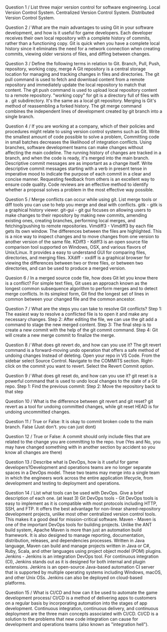 Question 1 / List three major version control for software engineering.
Local Version Control System.
Centralized Version Control System.
Distributed Version Control System.

Question 2 / What are the main advantages to using Git in your software development, and how is it useful for game developers.
Each developer receives their own local repository with a complete history of commits, rather than a functioning copy. Git is quick when you have a complete local history since it eliminates the need for a network connection when creating commits, viewing older versions of files, and diffing between changes.

Question 3 / Define the following terms in relation to Git. Branch, Pull, Push, repository, working copy, merge
A Git repository is a central storage location for managing and tracking changes in files and directories.
The git pull command is used to fetch and download content from a remote repository and immediately update the local repository to match that content.
The git push command is used to upload local repository content to a remote repository.
"working copy" for git is a directory full of files with a . git subdirectory. It's the same as a local git repository.
Merging is Git's method of reassembling a forked history. The git merge command combines the independent lines of development created by git branch into a single branch.

Question 4 / If you are working at a company, which of their policies and procedures might relate to using version control systems such as Git.
Write the smallest amount of code possible to solve a problem, Committing code in small batches decreases the likelihood of integration conflicts.
Using branches, software development teams can make changes without affecting the main codeline. The running history of changes are tracked in a branch, and when the code is ready, it's merged into the main branch.
Descriptive commit messages are as important as a change itself. Write descriptive commit messages starting with a verb in present tense in imperative mood to indicate the purpose of each commit in a clear and concise manner.
Requesting feedback from others is an excellent way to ensure code quality. Code reviews are an effective method to identify whether a proposal solves a problem in the most effective way possible.

Question 5 / Merge conflicts can occur while using git. List merge tools or diff tools you can use to help you merge and deal with conflicts.
gitk - gitk is a graphical history viewer.
git-gui - git gui focuses on allowing users to make changes to their repository by making new commits, amending existing ones, creating branches, performing local merges, and fetching/pushing to remote repositories.
Vimdiff3 - Vimdiff3 by each file gets its own window. The differences between the files are highlighted. This is a nice way to inspect changes and to move changes from one version to another version of the same file.
KDiff3 - Kdiff3 is an open source file comparison tool supported on Windows, OSX, and various flavors of Unix/Linux. It provides a easy to understand GUI for comparing files, directories, and merging files.
XXdiff - xxdiff is a graphical browser for viewing the differences between two or three files, or between two directories, and can be used to produce a merged version.

Quesion 6 / In a merged source code file, how does Git let you know there is a conflict?
For simple text files, Git uses an approach known as the longest common subsequence algorithm to perform merges and to detect merge conflicts. In its simplest form, Git find the longest set of lines in common between your changed file and the common ancestor.

Question 7 / What are the steps you can take to resolve Git conflicts?
Step 1: The easiest way to resolve a conflicted file is to open it and make any necessary changes.
Step 2: After editing the file, we can use the git add a command to stage the new merged content.
Step 3: The final step is to create a new commit with the help of the git commit command.
Step 4: Git will create a new merge commit to finalize the merge.

Question 8 / What does git revert do, and how can you use it?
The git revert command is a forward-moving undo operation that offers a safe method of undoing changes Instead of deleting.
Open your repo in VS Code.
From the sidebar select Source Control.
Navigate to the COMMITS section.
Right-click on the commit you want to revert.
Select the Revert Commit option.

Question 9 / What does git reset do, and how can you use it? 
git reset is a powerful command that is used to undo local changes to the state of a Git repo.
Step 1: Find the previous commit:
Step 2: Move the repository back to that step

Question 10 / What is the difference between git revert and git reset?
git revert as a tool for undoing committed changes, while git reset HEAD is for undoing uncommitted changes.

Question 11 / True or False: It is okay to commit broken code to the main branch.
False (Just don't. you can just dont)

Question 12 / True or False: A commit should only include files that are related to the change you are committing to the repo.
true (Yes and No, you may have changed something with in another section by accident so you know all changes are there)

Question 13 / Describe what is DevOps, how is it useful for game developers?Development and operations teams are no longer separate spaces in a DevOps model. These two teams may merge into a single team in which the engineers work across the entire application lifecycle, from development and testing to deployment and operations.

Question 14 / List what tools can be used with DevOps. Give a brief description of each one. (at least 3)
Git DevOps tools - Git DevOps tools is easy to implement as it is compatible with most protocols including HTTP, SSH, and FTP. It offers the best advantage for non-linear shared-repository development projects, unlike most other centralized version control tools. This makes it a good deal for mission-critical software. 
Maven - Maven is one of the important DevOps tools for building projects. Unlike the ANT build system, Apache Maven is more than just an automation build framework. It is also designed to manage reporting, documentation, distribution, releases, and dependencies processes. Written in Java language, Maven can build and manage projects written in Java or C#, Ruby, Scala, and other languages using project object model (POM) plugins.
Jenkins - Jenkins is an integration DevOps tool. For continuous integration (CI), Jenkins stands out as it is designed for both internal and plugin extensions. Jenkins is an open-source Java-based automation CI server that is supported by multiple operating systems including Windows, macOS, and other Unix OSs. Jenkins can also be deployed on cloud-based platforms. 

Question 15 / What is CI/CD and how can it be used to automate the game development process/
CI/CD is a method of delivering apps to customers on a regular basis by incorporating automation into the stages of app development. Continuous integration, continuous delivery, and continuous deployment are the three main concepts associated with CI/CD. CI/CD is a solution to the problems that new code integration can cause for development and operations teams (also known as "integration hell").
